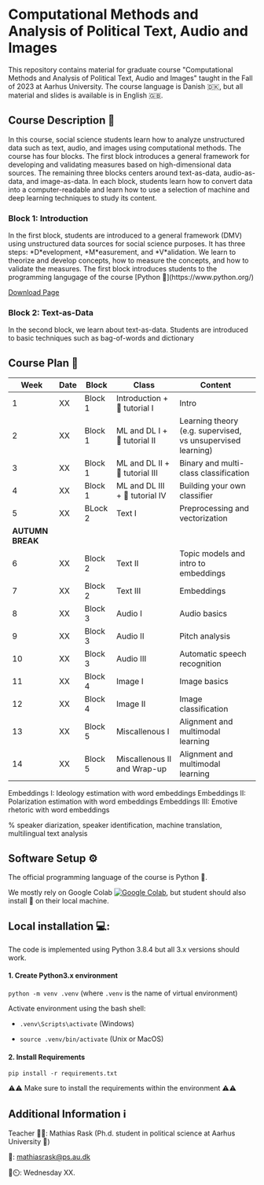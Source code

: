 # Computational Methods and Analysis of Political Text, Audio and Images
This repository contains material for graduate course "Computational Methods and Analysis of Political Text, Audio and Images" taught in the Fall of 2023 at Aarhus University. The course language is Danish 🇩🇰, but all material and slides is available is in English 🇬🇧. 


<h2 align="left" id="description">Course Description 📅</h2>
In this course, social science students learn how to analyze unstructured data such as text, audio, and images using computational methods. The course has four blocks. The first block introduces a general framework for developing and validating measures based on high-dimensional data sources. The remaining three blocks centers around text-as-data, audio-as-data, and image-as-data. In each block, students learn how to convert data into a computer-readable and learn how to use a selection of machine and deep learning techniques to study its content. 


<h3 align="left" id="block1">Block 1: Introduction</h3>
In the first block, students are introduced to a general framework (DMV) using unstructured data sources for social science purposes. It has three steps: *D*evelopment, *M*easurement, and *V*alidation. We learn to theorize and develop concepts, how to measure the concepts, and how to validate the measures. The first block introduces students to the programming langugage of the course [Python 🐍](https://www.python.org/)

<a href="https://www.python.org/" target="_top">Download Page</a>
 

<h3 align="left" id="block2">Block 2: Text-as-Data</h3>
In the second block, we learn about text-as-data. Students are introduced to basic techniques such as bag-of-words and dictionary


<h2 align="left" id="description">Course Plan 📅</h2>



| Week  | Date | Block  | Class | Content | 
|---|----|---|---|---|
| 1  |  XX  | Block 1  | Introduction + 🐍 tutorial I | Intro |
| 2  |  XX  | Block 1  | ML and DL I + 🐍 tutorial II | Learning theory (e.g. supervised, vs unsupervised learning) |  
| 3  |  XX  | Block 1  |ML and DL II + 🐍 tutorial III | Binary and multi-class classification|  
| 4  |  XX  | Block 1  |ML and DL III + 🐍 tutorial IV | Building your own classifier |  
| 5  |  XX  | BLock 2  | Text I | Preprocessing and vectorization|  
| **AUTUMN BREAK**  |  |   |  |  
| 6  |  XX  | Block 2 | Text II | Topic models and intro to embeddings |  
| 7  |  XX  | Block 2 | Text III | Embeddings |  
| 8  |  XX  | Block 3 | Audio I | Audio basics |  
| 9  |  XX  | Block 3 | Audio II | Pitch analysis |  
| 10  |  XX  | Block 3  | Audio III | Automatic speech recognition |  
| 11  |  XX  | Block 4  | Image I | Image basics |  
| 12 |  XX  |   Block 4  | Image II | Image classification |  
| 13  |  XX  |  Block 5  | Miscallenous I | Alignment and multimodal learning|  
| 14  |  XX  |   Block 5  | Miscallenous II and Wrap-up | Alignment and multimodal learning  |  



Embeddings I: Ideology estimation with word embeddings
Embeddings II: Polarization estimation with word embeddings
Embeddings III: Emotive rhetoric with word embeddings


%
speaker diarization, speaker identification, machine translation, multilingual text analysis


<h2 align="left" id="setup">Software Setup ⚙️</h2>
The official programming language of the course is Python 🐍. 

We mostly rely on Google Colab [![Google Colab](https://colab.research.google.com/assets/colab-badge.svg)](), but student should also install :snake: on their local machine. 

<h2 align="left" id="local">Local installation 💻:</h2>

The code is implemented using Python 3.8.4 but all 3.x versions should work.

#### 1. Create Python3.x environment

`python -m venv .venv` (where `.venv` is the name of virtual environment)

Activate environment using the bash shell:

* `.venv\Scripts\activate` (Windows)

*  `source .venv/bin/activate` (Unix or MacOS)


#### 2. Install Requirements


`pip install -r requirements.txt`

⚠️⚠️ Make sure to install the requirements within the environment ⚠️⚠️


<h2 align="left" id="setup">Additional Information ℹ️</h2>

Teacher 👨‍🏫: Mathias Rask (Ph.d. student in political science at Aarhus University 🏫)

📧: mathiasrask@ps.au.dk

🏣⏲️: Wednesday XX. 


